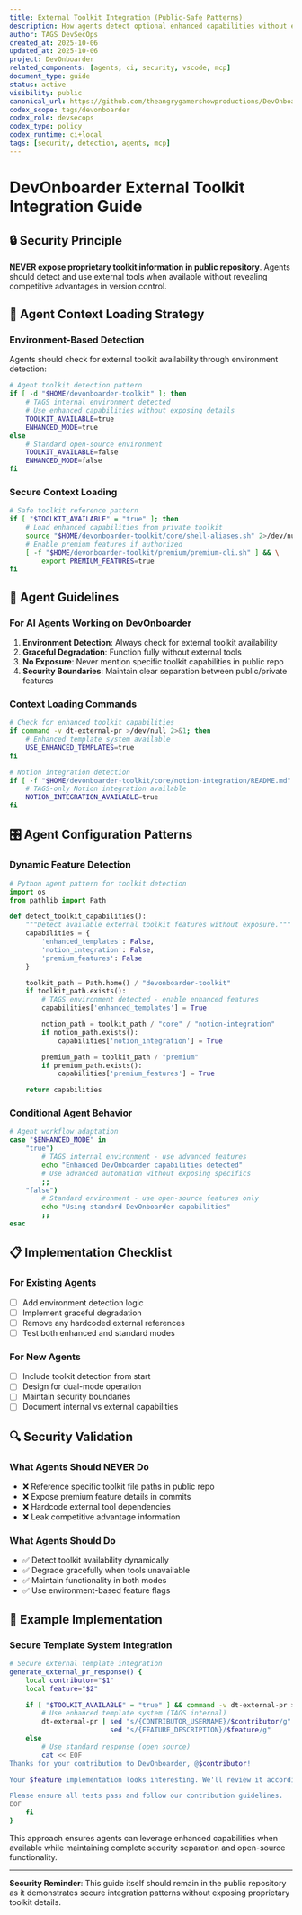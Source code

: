 ```yaml
---
title: External Toolkit Integration (Public-Safe Patterns)
description: How agents detect optional enhanced capabilities without exposing proprietary tool names or secrets.
author: TAGS DevSecOps
created_at: 2025-10-06
updated_at: 2025-10-06
project: DevOnboarder
related_components: [agents, ci, security, vscode, mcp]
document_type: guide
status: active
visibility: public
canonical_url: https://github.com/theangrygamershowproductions/DevOnboarder/blob/main/docs/agents/external-toolkit-integration.md
codex_scope: tags/devonboarder
codex_role: devsecops
codex_type: policy
codex_runtime: ci+local
tags: [security, detection, agents, mcp]
---
```


# DevOnboarder External Toolkit Integration Guide

## 🔒 Security Principle

**NEVER expose proprietary toolkit information in public repository**. Agents should detect and use external tools when available without revealing competitive advantages in version control.

## 🎯 Agent Context Loading Strategy

### Environment-Based Detection

Agents should check for external toolkit availability through environment detection:

```bash
# Agent toolkit detection pattern
if [ -d "$HOME/devonboarder-toolkit" ]; then
    # TAGS internal environment detected
    # Use enhanced capabilities without exposing details
    TOOLKIT_AVAILABLE=true
    ENHANCED_MODE=true
else
    # Standard open-source environment
    TOOLKIT_AVAILABLE=false
    ENHANCED_MODE=false
fi
```

### Secure Context Loading

```bash
# Safe toolkit reference pattern
if [ "$TOOLKIT_AVAILABLE" = "true" ]; then
    # Load enhanced capabilities from private toolkit
    source "$HOME/devonboarder-toolkit/core/shell-aliases.sh" 2>/dev/null || true
    # Enable premium features if authorized
    [ -f "$HOME/devonboarder-toolkit/premium/premium-cli.sh" ] && \
        export PREMIUM_FEATURES=true
fi
```

## 🤖 Agent Guidelines

### For AI Agents Working on DevOnboarder

1. **Environment Detection**: Always check for external toolkit availability
2. **Graceful Degradation**: Function fully without external tools
3. **No Exposure**: Never mention specific toolkit capabilities in public repo
4. **Security Boundaries**: Maintain clear separation between public/private features

### Context Loading Commands

```bash
# Check for enhanced toolkit capabilities
if command -v dt-external-pr >/dev/null 2>&1; then
    # Enhanced template system available
    USE_ENHANCED_TEMPLATES=true
fi

# Notion integration detection
if [ -f "$HOME/devonboarder-toolkit/core/notion-integration/README.md" ]; then
    # TAGS-only Notion integration available
    NOTION_INTEGRATION_AVAILABLE=true
fi
```

## 🎛️ Agent Configuration Patterns

### Dynamic Feature Detection

```python
# Python agent pattern for toolkit detection
import os
from pathlib import Path

def detect_toolkit_capabilities():
    """Detect available external toolkit features without exposure."""
    capabilities = {
        'enhanced_templates': False,
        'notion_integration': False,
        'premium_features': False
    }

    toolkit_path = Path.home() / "devonboarder-toolkit"
    if toolkit_path.exists():
        # TAGS environment detected - enable enhanced features
        capabilities['enhanced_templates'] = True

        notion_path = toolkit_path / "core" / "notion-integration"
        if notion_path.exists():
            capabilities['notion_integration'] = True

        premium_path = toolkit_path / "premium"
        if premium_path.exists():
            capabilities['premium_features'] = True

    return capabilities
```

### Conditional Agent Behavior

```bash
# Agent workflow adaptation
case "$ENHANCED_MODE" in
    "true")
        # TAGS internal environment - use advanced features
        echo "Enhanced DevOnboarder capabilities detected"
        # Use advanced automation without exposing specifics
        ;;
    "false")
        # Standard environment - use open-source features only
        echo "Using standard DevOnboarder capabilities"
        ;;
esac
```

## 📋 Implementation Checklist

### For Existing Agents

- [ ] Add environment detection logic
- [ ] Implement graceful degradation
- [ ] Remove any hardcoded external references
- [ ] Test both enhanced and standard modes

### For New Agents

- [ ] Include toolkit detection from start
- [ ] Design for dual-mode operation
- [ ] Maintain security boundaries
- [ ] Document internal vs external capabilities

## 🔍 Security Validation

### What Agents Should NEVER Do

- ❌ Reference specific toolkit file paths in public repo
- ❌ Expose premium feature details in commits
- ❌ Hardcode external tool dependencies
- ❌ Leak competitive advantage information

### What Agents Should Do

- ✅ Detect toolkit availability dynamically
- ✅ Degrade gracefully when tools unavailable
- ✅ Maintain functionality in both modes
- ✅ Use environment-based feature flags

## 🎯 Example Implementation

### Secure Template System Integration

```bash
# Secure external template integration
generate_external_pr_response() {
    local contributor="$1"
    local feature="$2"

    if [ "$TOOLKIT_AVAILABLE" = "true" ] && command -v dt-external-pr >/dev/null 2>&1; then
        # Use enhanced template system (TAGS internal)
        dt-external-pr | sed "s/{CONTRIBUTOR_USERNAME}/$contributor/g" | \
                         sed "s/{FEATURE_DESCRIPTION}/$feature/g"
    else
        # Use standard response (open source)
        cat << EOF
Thanks for your contribution to DevOnboarder, @$contributor!

Your $feature implementation looks interesting. We'll review it according to our security guidelines for external contributors.

Please ensure all tests pass and follow our contribution guidelines.
EOF
    fi
}
```

This approach ensures agents can leverage enhanced capabilities when available while maintaining complete security separation and open-source functionality.

---

**Security Reminder**: This guide itself should remain in the public repository as it demonstrates secure integration patterns without exposing proprietary toolkit details.
